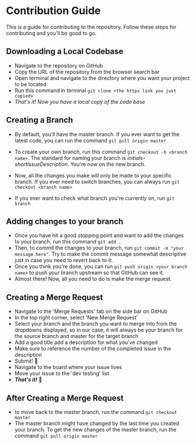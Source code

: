 ﻿
# Contribution Guide
This is a guide for contributing to the repository. Follow these steps for contributing and you'll be good to go.

Downloading a Local Codebase
---
* Navigate to the repository on GitHub
* Copy the URL of the repository from the browser search bar
* Open terminal and navigate to the directory where you want your project to be located
* Run this command in terminal `git clone <the https link you just copied>`
* *That's it! Now you have a local copy of the code base*

Creating a Branch
---
* By default, you'll have the master branch. If you ever want to get the latest code, you can run the command `git pull origin master`

* To create your own branch, run this command `git checkout -b <branch name>`. The standard for naming your branch is *initials-shortIssueDescription*. You're now on the new branch.

* Now, all the changes you make will only be made to your specific branch. If you ever need to switch branches, you can always run `git checkout <branch name>`

* If you ever want to check what branch you're currently on, run `git branch`

Adding changes to your branch
---

* Once you have hit a good stopping point and want to add the changes to your branch, run this command `git add .`
* Then, to commit the changes to your branch, run `git commit -m "your message here"`. Try to make the commit message somewhat descriptive just in case you need to revert back to it.
* Once you think you're done, you can run `git push origin <your branch name>` to push your branch upstream so that GitHub can see it.
* Almost there! Now, all you need to do is make the merge request.

Creating a Merge Request
---
* Navigate to the 'Merge Requests' tab on the side bar on GitHub
* In the top right corner, select 'New Merge Request'
* Select your branch and the branch you want to merge into from the dropdowns displayed, so in our case, it will always be your branch for the source branch and master for the target branch
* Add a good title add a description for what you've changed
* Make sure to reference the number of the completed issue in the description
* Submit! :triumph:
* Navigate to the board where your issue lives
* Move your issue to the 'dev testing' list
* ***That's it!*** :confetti_ball:

After Creating a Merge Request
---
* to move back to the master branch, run the command `git checkout master`
* The master branch might have changed by the last time you created your branch. To get the new changes of the master branch, run the command `git pull origin master`
